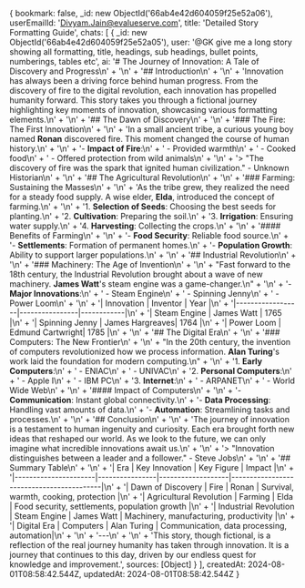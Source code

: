 {
  bookmark: false,
  _id: new ObjectId('66ab4e42d604059f25e52a06'),
  userEmailId: 'Divyam.Jain@evalueserve.com',
  title: 'Detailed Story Formatting Guide',
  chats: [
    {
      _id: new ObjectId('66ab4e42d604059f25e52a05'),
      user: '@GK give me a long story showing all formatting, title, headings, sub headings, bullet points, numberings, tables etc',
      ai: '# The Journey of Innovation: A Tale of Discovery and Progress\n' +
        '\n' +
        '## Introduction\n' +
        '\n' +
        'Innovation has always been a driving force behind human progress. From the discovery of fire to the digital revolution, each innovation has propelled humanity forward. This story takes you through a fictional journey highlighting key moments of innovation, showcasing various formatting elements.\n' +
        '\n' +
        '## The Dawn of Discovery\n' +
        '\n' +
        '### The Fire: The First Innovation\n' +
        '\n' +
        'In a small ancient tribe, a curious young boy named **Ronan** discovered fire. This moment changed the course of human history.\n' +
        '\n' +
        '- **Impact of Fire**:\n' +
        '  - Provided warmth\n' +
        '  - Cooked food\n' +
        '  - Offered protection from wild animals\n' +
        '\n' +
        '> "The discovery of fire was the spark that ignited human civilization." - Unknown Historian\n' +
        '\n' +
        '## The Agricultural Revolution\n' +
        '\n' +
        '### Farming: Sustaining the Masses\n' +
        '\n' +
        'As the tribe grew, they realized the need for a steady food supply. A wise elder, **Elda**, introduced the concept of farming.\n' +
        '\n' +
        '1. **Selection of Seeds**: Choosing the best seeds for planting.\n' +
        '2. **Cultivation**: Preparing the soil.\n' +
        '3. **Irrigation**: Ensuring water supply.\n' +
        '4. **Harvesting**: Collecting the crops.\n' +
        '\n' +
        '#### Benefits of Farming\n' +
        '\n' +
        '- **Food Security**: Reliable food source.\n' +
        '- **Settlements**: Formation of permanent homes.\n' +
        '- **Population Growth**: Ability to support larger populations.\n' +
        '\n' +
        '## Industrial Revolution\n' +
        '\n' +
        '### Machinery: The Age of Invention\n' +
        '\n' +
        "Fast forward to the 18th century, the Industrial Revolution brought about a wave of new machinery. **James Watt**'s steam engine was a game-changer.\n" +
        '\n' +
        '- **Major Innovations**:\n' +
        '  - Steam Engine\n' +
        '  - Spinning Jenny\n' +
        '  - Power Loom\n' +
        '\n' +
        '| Innovation       | Inventor       | Year       |\n' +
        '|------------------|----------------|------------|\n' +
        '| Steam Engine     | James Watt     | 1765       |\n' +
        '| Spinning Jenny   | James Hargreaves| 1764       |\n' +
        '| Power Loom       | Edmund Cartwright| 1785     |\n' +
        '\n' +
        '## The Digital Era\n' +
        '\n' +
        '### Computers: The New Frontier\n' +
        '\n' +
        "In the 20th century, the invention of computers revolutionized how we process information. **Alan Turing**'s work laid the foundation for modern computing.\n" +
        '\n' +
        '1. **Early Computers**:\n' +
        '    - ENIAC\n' +
        '    - UNIVAC\n' +
        '2. **Personal Computers**:\n' +
        '    - Apple I\n' +
        '    - IBM PC\n' +
        '3. **Internet**:\n' +
        '    - ARPANET\n' +
        '    - World Wide Web\n' +
        '\n' +
        '#### Impact of Computers\n' +
        '\n' +
        '- **Communication**: Instant global connectivity.\n' +
        '- **Data Processing**: Handling vast amounts of data.\n' +
        '- **Automation**: Streamlining tasks and processes.\n' +
        '\n' +
        '## Conclusion\n' +
        '\n' +
        'The journey of innovation is a testament to human ingenuity and curiosity. Each era brought forth new ideas that reshaped our world. As we look to the future, we can only imagine what incredible innovations await us.\n' +
        '\n' +
        '> "Innovation distinguishes between a leader and a follower." - Steve Jobs\n' +
        '\n' +
        '## Summary Table\n' +
        '\n' +
        '| Era                  | Key Innovation | Key Figure        | Impact                                   |\n' +
        '|----------------------|----------------|-------------------|------------------------------------------|\n' +
        '| Dawn of Discovery    | Fire           | Ronan             | Survival, warmth, cooking, protection    |\n' +
        '| Agricultural Revolution | Farming        | Elda              | Food security, settlements, population growth |\n' +
        '| Industrial Revolution | Steam Engine   | James Watt        | Machinery, manufacturing, productivity    |\n' +
        '| Digital Era          | Computers      | Alan Turing       | Communication, data processing, automation|\n' +
        '\n' +
        '---\n' +
        '\n' +
        'This story, though fictional, is a reflection of the real journey humanity has taken through innovation. It is a journey that continues to this day, driven by our endless quest for knowledge and improvement.',
      sources: [Object]
    }
  ],
  createdAt: 2024-08-01T08:58:42.544Z,
  updatedAt: 2024-08-01T08:58:42.544Z
}
